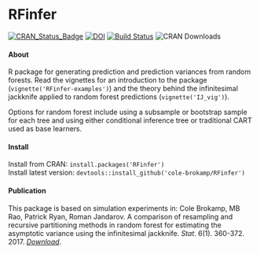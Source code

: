# RFinfer
[![CRAN_Status_Badge](http://www.r-pkg.org/badges/version/RFinfer)](http://cran.r-project.org/package=RFinfer)
[![DOI](https://zenodo.org/badge/21831/cole-brokamp/RFinfer.svg)](https://zenodo.org/badge/latestdoi/21831/cole-brokamp/RFinfer)
[![Build Status](https://travis-ci.org/cole-brokamp/RFinfer.svg?branch=master)](https://travis-ci.org/cole-brokamp/RFinfer)
![CRAN Downloads](http://cranlogs.r-pkg.org/badges/grand-total/RFinfer?color=orange)

#### About

R package for generating prediction and prediction variances from random forests. Read the vignettes for an introduction to the package (`vignette('RFinfer-examples')`) and the theory behind the infinitesimal jackknife applied to random forest predictions (`vignette('IJ_vig')`).

Options for random forest include using a subsample or bootstrap sample for each tree and using either conditional inference tree or traditional CART used as base learners.

#### Install

Install from CRAN: `install.packages('RFinfer')`  
Install latest version: `devtools::install_github('cole-brokamp/RFinfer')`

#### Publication

This package is based on simulation experiments in:
Cole Brokamp, MB Rao, Patrick Ryan, Roman Jandarov. A comparison of resampling and recursive partitioning methods in random forest for estimating the asymptotic variance using the infinitesimal jackknife. *Stat*. 6(1). 360-372. 2017. [*Download*](https://colebrokamp-website.s3.amazonaws.com/publications/Brokamp_Stat_2017.pdf). 
